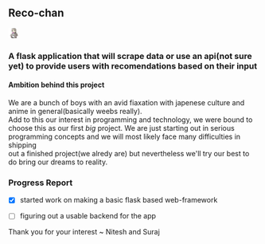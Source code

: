 ## Reco-chan 
<img src="/pygirl.png" alt="anipy" width="20"/>

### A flask application that will scrape data or use an api(not sure yet) to provide users with recomendations based on their input 

#### Ambition behind this project 


We are a bunch of boys with an avid fiaxation with japenese culture and anime in general(basically weebs really).  
Add to this our interest in programming and technology, we were bound to choose this as our first _big_ project.
We are just starting out in serious programming concepts and we will most likely face many difficulties in shipping  
out a finished project(we alredy are) but nevertheless we'll try our best to do bring our dreams to reality.

### Progress Report   

- [x] started work on making a basic flask based web-framework
- [ ] figuring out a usable backend for the app 



Thank you for your interest ~ Nitesh and Suraj 
